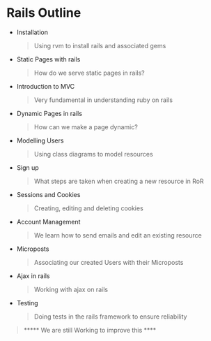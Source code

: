 # Rails Outline
* Installation
  > Using rvm to install rails and associated gems
* Static Pages with rails
  > How do we serve static pages in rails?
* Introduction to MVC
  >Very fundamental in understanding ruby on rails
* Dynamic Pages in rails
  >How can we make a page dynamic?
* Modelling Users
  > Using class diagrams to model resources
* Sign up
  > What steps are taken when creating a new resource in RoR
* Sessions and Cookies
  > Creating, editing and deleting cookies
* Account Management
  > We learn how to send emails and edit an existing resource
* Microposts
  > Associating our created Users with their Microposts
* Ajax in rails
  > Working with ajax on rails
* Testing
  > Doing tests in the rails framework to ensure reliability



> ***** We are still Working to improve this ****

